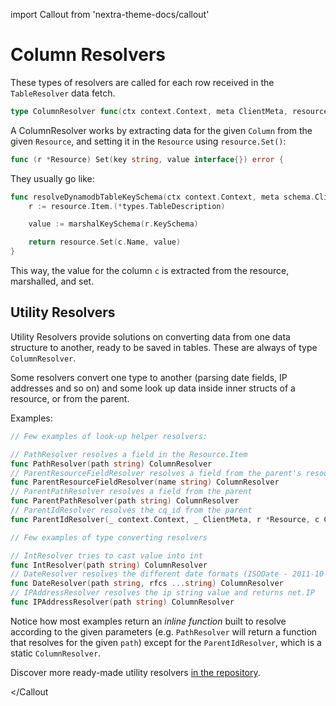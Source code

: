 import Callout from 'nextra-theme-docs/callout'

# Column Resolvers

These types of resolvers are called for each row received in the `TableResolver` data fetch.

```go
type ColumnResolver func(ctx context.Context, meta ClientMeta, resource *Resource, c Column) error
```

A ColumnResolver works by extracting data for the given `Column` from the given `Resource`, and setting it in the `Resource` using `resource.Set()`:

```go
func (r *Resource) Set(key string, value interface{}) error {
```

They usually go like:

```go
func resolveDynamodbTableKeySchema(ctx context.Context, meta schema.ClientMeta, resource *schema.Resource, c schema.Column) error {
	r := resource.Item.(*types.TableDescription)

	value := marshalKeySchema(r.KeySchema)

	return resource.Set(c.Name, value)
}
```

This way, the value for the column `c` is extracted from the resource, marshalled, and set.

## Utility Resolvers

Utility Resolvers provide solutions on converting data from one data structure to another, ready to be saved in tables. These are always of type `ColumnResolver`.

Some resolvers convert one type to another (parsing date fields, IP addresses and so on) and some look up data inside inner structs of a resource, or from the parent.

Examples:

```go
// Few examples of look-up helper resolvers:

// PathResolver resolves a field in the Resource.Item
func PathResolver(path string) ColumnResolver
// ParentResourceFieldResolver resolves a field from the parent's resource, the value is expected to be set, if name isn't set the field will be set to null
func ParentResourceFieldResolver(name string) ColumnResolver
// ParentPathResolver resolves a field from the parent
func ParentPathResolver(path string) ColumnResolver
// ParentIdResolver resolves the cq_id from the parent
func ParentIdResolver(_ context.Context, _ ClientMeta, r *Resource, c Column) error

// Few examples of type converting resolvers

// IntResolver tries to cast value into int
func IntResolver(path string) ColumnResolver
// DateResolver resolves the different date formats (ISODate - 2011-10-05T14:48:00.000Z is default) into *time.Time
func DateResolver(path string, rfcs ...string) ColumnResolver
// IPAddressResolver resolves the ip string value and returns net.IP
func IPAddressResolver(path string) ColumnResolver
```

Notice how most examples return an _inline function_ built to resolve according to the given parameters (e.g. `PathResolver` will return a function that resolves for the given `path`) except for the `ParentIdResolver`, which is a static `ColumnResolver`.

<Callout type="info">

Discover more ready-made utility resolvers [in the repository](https://github.com/cloudquery/cq-provider-sdk/blob/main/provider/schema/resolvers.go).

</Callout
